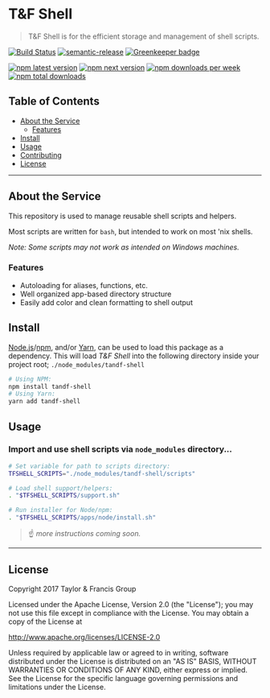 # T&F Shell

> T&F Shell is for the efficient storage and management of shell scripts.

[![Build Status](https://travis-ci.org/tandfgroup/tandf-shell.svg?branch=master)](https://travis-ci.org/tandfgroup/tandf-shell) [![semantic-release](https://img.shields.io/badge/%20%20%F0%9F%93%A6%F0%9F%9A%80-semantic--release-e10079.svg)](https://github.com/semantic-release/semantic-release) [![Greenkeeper badge](https://badges.greenkeeper.io/tandfgroup/tandf-shell.svg)](https://greenkeeper.io/)

[![npm latest version](https://img.shields.io/npm/v/tandf-shell/latest.svg)](https://www.npmjs.com/package/tandf-shell) [![npm next version](https://img.shields.io/npm/v/tandf-shell/next.svg)](https://www.npmjs.com/package/tandf-shell) [![npm downloads per week](https://img.shields.io/npm/dw/tandf-shell.svg)](https://www.npmjs.com/package/tandf-shell) [![npm total downloads](https://img.shields.io/npm/dt/tandf-shell.svg)](https://www.npmjs.com/package/tandf-shell)

## Table of Contents

- [About the Service](#about)
  - [Features](#features)
- [Install](#install)
- [Usage](#usage)
- [Contributing](CONTRIBUTING.md)
- [License](#license)

---

## About the Service <a id="about"></a>

This repository is used to manage reusable shell scripts and helpers.

Most scripts are written for `bash`, but intended to work on most 'nix shells.

*Note: Some scripts may not work as intended on Windows machines.*

### Features <a id="features"></a>

- Autoloading for aliases, functions, etc.
- Well organized app-based directory structure
- Easily add color and clean formatting to shell output

## Install <a id="install"></a>

[Node.js](https://nodejs.org/)/[npm](https://www.npmjs.com/), and/or [Yarn](https://yarnpkg.com/),
can be used to load this package as a dependency. This will load _T&F Shell_ into
the following directory inside your project root; `./node_modules/tandf-shell`

```bash
# Using NPM:
npm install tandf-shell
# Using Yarn:
yarn add tandf-shell
```

## Usage <a id="usage"></a>

### Import and use shell scripts via `node_modules` directory...
```bash
# Set variable for path to scripts directory:
TFSHELL_SCRIPTS="./node_modules/tandf-shell/scripts"

# Load shell support/helpers:
. "$TFSHELL_SCRIPTS/support.sh"

# Run installer for Node/npm:
. "$TFSHELL_SCRIPTS/apps/node/install.sh"
```

> :point_up: _more instructions coming soon._

---

## License <a id="license"></a>

Copyright 2017 Taylor & Francis Group

Licensed under the Apache License, Version 2.0 (the "License");
you may not use this file except in compliance with the License.
You may obtain a copy of the License at

http://www.apache.org/licenses/LICENSE-2.0

Unless required by applicable law or agreed to in writing, software
distributed under the License is distributed on an "AS IS" BASIS,
WITHOUT WARRANTIES OR CONDITIONS OF ANY KIND, either express or implied.
See the License for the specific language governing permissions and
limitations under the License.
